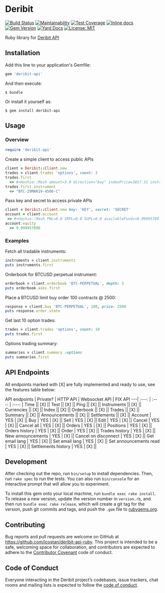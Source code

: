 # Deribit

[![Build Status](https://travis-ci.org/icostan/deribit-api-ruby.svg?branch=master)](https://travis-ci.org/icostan/deribit-api-ruby)
[![Maintainability](https://api.codeclimate.com/v1/badges/1e100fc78c8ebaa8b4b5/maintainability)](https://codeclimate.com/github/icostan/deribit-api-ruby/maintainability)
[![Test Coverage](https://api.codeclimate.com/v1/badges/1e100fc78c8ebaa8b4b5/test_coverage)](https://codeclimate.com/github/icostan/deribit-api-ruby/test_coverage)
[![Inline docs](http://inch-ci.org/github/icostan/deribit-api-ruby.svg?branch=master)](http://inch-ci.org/github/icostan/deribit-api-ruby)
[![Gem Version](https://badge.fury.io/rb/deribit-api.svg)](https://badge.fury.io/rb/deribit-api)
[![Yard Docs](https://img.shields.io/badge/yard-docs-blue.svg)](https://www.rubydoc.info/gems/deribit-api)
[![License: MIT](https://img.shields.io/badge/license-MIT-blue.svg)](https://github.com/icostan/deribit-api-ruby/blob/master/LICENSE)

Ruby library for [Deribit API](https://docs.deribit.com)

## Installation

Add this line to your application's Gemfile:

```ruby
gem 'deribit-api'
```

And then execute:

    $ bundle

Or install it yourself as:

    $ gem install deribit-api

## Usage

### Overview

```ruby
require 'deribit-api'
```

Create a simple client to access public APIs

```ruby
client = Deribit::Client.new
trades = client.trades 'options', count: 3
trades.first
  => #<Hashie::Mash amount=3.0 direction="buy" indexPrice=3817.31 instrument="BTC-29MAR19-4500-C" iv=60.33 price=0.016 quantity=3.0 tickDirection=0 timeStamp=1551274556589 tradeId=16055937 tradeSeq=712>
trades.first.instrument
  => "BTC-29MAR19-4500-C"
```

Pass key and secret to access private APIs

```ruby
client = Deribit::Client.new key: 'KEY', secret: 'SECRET'
account = client.account
 => #<Hashie::Mash PNL=0.0 SRPL=0.0 SUPL=0.0 availableFunds=9.99995789 balance=9.99995789 currency="BTC" deltaTotal=0.0 depositAddress="2N6SU5Yjn7AfYcT89QyeeHvHyZoqTt2GLyi" equity=9.999957896 futuresPNL=0.0 futuresSRPL=0.0 futuresSUPL=0.0 initialMargin=0.0 maintenanceMargin=0.0 marginBalance=9.99995789 optionsD=0.0 optionsG=0.0 optionsPNL=0.0 optionsSRPL=0.0 optionsSUPL=0.0 optionsTh=0.0 optionsV=0.0 sessionFunding=0.0>
account.equity
  => 9.999957896
```

### Examples

Fetch all tradable instruments:

```ruby
instruments = client.instruments
puts instruments.first
```

Orderbook for BTCUSD perpetual instrument:

```ruby
orderbook = client.orderbook 'BTC-PERPETUAL', depth: 3
puts orderbook.asks.first
```

 Place a BTCUSD limit buy order 100 contracts @ 2500:

```ruby
response = client.buy 'BTC-PERPETUAL', 100, price: 2500
puts response.order.state
```

Get last 10 option trades:

```ruby
trades = client.trades 'options', count: 10
puts trades.first
```

Options trading summary:

```ruby
summaries = client.summary :options
puts summaries.first
```

## API Endpoints

All endpoints marked with [X] are fully implemented and ready to use, see the features table below:

API endpoints | Private? | HTTP API | Websocket API | FIX API
---| :---: | :---: | :---: |
Time || [X] ||
Test || [X] ||
Ping || [X] ||
Instruments || [X] ||
Currencies || [X] ||
Index || [X] ||
Orderbook || [X] ||
Trades || [X] ||
Summary || [X] ||
Announcements || [X] ||
Settlements || [X] ||
Account | YES | [X] ||
Buy | YES | [X] ||
Sell | YES | [X] ||
Edit | YES | [X] ||
Cancel | YES | [X] ||
Cancel all | YES | [X] ||
Orders | YES | [X] ||
Positions | YES | [X] ||
Orders history | YES | [X] ||
Order | YES | [X] ||
Trades history | YES | [X] ||
New announcements | YES | [X] ||
Cancel on disconnect | YES | [X] ||
Get email lang | YES | [X] ||
Set email lang | YES | [X] ||
Set announcements read | YES | [X] ||
Settlements history | YES | [X] ||

## Development

After checking out the repo, run `bin/setup` to install dependencies. Then, run `rake spec` to run the tests. You can also run `bin/console` for an interactive prompt that will allow you to experiment.

To install this gem onto your local machine, run `bundle exec rake install`. To release a new version, update the version number in `version.rb`, and then run `bundle exec rake release`, which will create a git tag for the version, push git commits and tags, and push the `.gem` file to [rubygems.org](https://rubygems.org).

## Contributing

Bug reports and pull requests are welcome on GitHub at https://github.com/icostan/deribit-api-ruby. This project is intended to be a safe, welcoming space for collaboration, and contributors are expected to adhere to the [Contributor Covenant](http://contributor-covenant.org) code of conduct.

## Code of Conduct

Everyone interacting in the Deribit project’s codebases, issue trackers, chat rooms and mailing lists is expected to follow the [code of conduct](https://github.com/icostan/deribit/blob/master/CODE_OF_CONDUCT.md).
